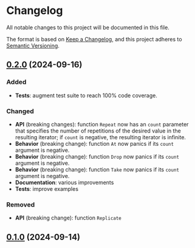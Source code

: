 # Changelog

All notable changes to this project will be documented in this file.

The format is based on [Keep a Changelog](https://keepachangelog.com/en/1.1.0/),
and this project adheres to [Semantic Versioning](https://semver.org/spec/v2.0.0.html).

## [0.2.0] (2024-09-16)

### Added

- **Tests**: augment test suite to reach 100% code coverage.

### Changed

- **API** (breaking changes): function `Repeat` now has an `count` parameter
  that specifies the number of repetitions of the desired value in the
  resulting iterator; if `count` is negative, the resulting iterator
  is infinite.
- **Behavior** (breaking change): function `At` now panics if its `count`
  argument is negative.
- **Behavior** (breaking change): function `Drop` now panics if its `count`
  argument is negative.
- **Behavior** (breaking change): function `Take` now panics if its `count`
  argument is negative.
- **Documentation**: various improvements
- **Tests**: improve examples

### Removed

- **API** (breaking change): function `Replicate`

## [0.1.0] (2024-09-14)

[0.2.0]: https://github.com/jub0bs/iterutil/compare/v0.1.0...v0.2.0
[0.1.0]: https://github.com/jub0bs/iterutil/releases/tag/v0.1.0
